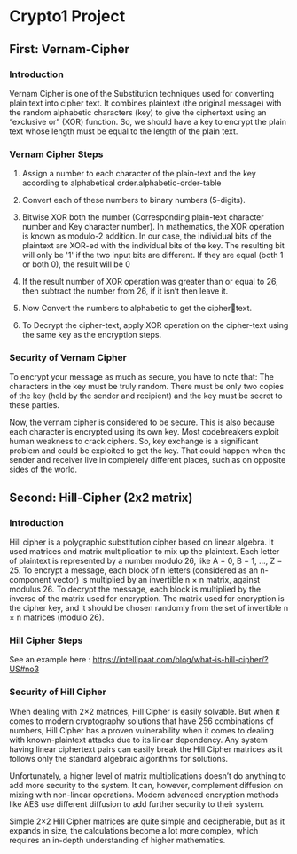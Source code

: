 # Crypto1 Project


## First: Vernam-Cipher
### Introduction

Vernam Cipher is one of the Substitution techniques used for converting plain text into cipher text. It combines plaintext (the original message) with the random alphabetic characters (key) to give the ciphertext using an “exclusive or” (XOR) function. So, we should have a key to encrypt the plain text whose length must be equal to the length of the plain text.


### Vernam Cipher Steps

1. Assign a number to each character of the plain-text and the key according to alphabetical order.alphabetic-order-table

2. Convert each of these numbers to binary numbers (5-digits).

3. Bitwise XOR both the number (Corresponding plain-text character number and Key character number).
In mathematics, the XOR operation is known as modulo-2 addition. In our case, the individual bits of the plaintext are XOR-ed with the individual bits of the key. The resulting bit will only be '1' if the two input bits are different. If they are equal (both 1 or both 0), the result will be 0

4. If the result number of XOR operation was greater than or equal to 26, then subtract the number from 26, if it isn’t then leave it.

5. Now Convert the numbers to alphabetic to get the ciphertext.

6. To Decrypt the cipher-text, apply XOR operation on the cipher-text using the same key as the encryption steps.


### Security of Vernam Cipher

To encrypt your message as much as secure, you have to note that:
The characters in the key must be truly random.
There must be only two copies of the key (held by the sender and recipient) and the key must be secret to these parties.

Now, the vernam cipher is considered to be secure. This is also because each character is encrypted using its own key.
Most codebreakers exploit human weakness to crack ciphers. So, key exchange is a significant problem and could be exploited to get the key. That could happen when the sender and receiver live in completely different places, such as on opposite sides of the world.



## Second: Hill-Cipher (2x2 matrix)
### Introduction

Hill cipher is a polygraphic substitution cipher based on linear algebra. It used matrices and matrix multiplication to mix up the plaintext.
Each letter of plaintext is represented by a number modulo 26, like A = 0, B = 1, …, Z = 25.
To encrypt a message, each block of n letters (considered as an n-component vector) is multiplied by an invertible n × n matrix, against modulus 26. To decrypt the message, each block is multiplied by the inverse of the matrix used for encryption.
The matrix used for encryption is the cipher key, and it should be chosen randomly from the set of invertible n × n matrices (modulo 26).


### Hill Cipher Steps

See an example here : https://intellipaat.com/blog/what-is-hill-cipher/?US#no3


### Security of Hill Cipher

When dealing with 2×2 matrices, Hill Cipher is easily solvable. But when it comes to modern cryptography solutions that have 256 combinations of numbers, Hill Cipher has a proven vulnerability when it comes to dealing with known-plaintext attacks due to its linear dependency. Any system having linear ciphertext pairs can easily break the Hill Cipher matrices as it follows only the standard algebraic algorithms for solutions.

Unfortunately, a higher level of matrix multiplications doesn’t do anything to add more security to the system. It can, however, complement diffusion on mixing with non-linear operations. Modern advanced encryption methods like AES use different diffusion to add further security to their system.

Simple 2×2 Hill Cipher matrices are quite simple and decipherable, but as it expands in size, the calculations become a lot more complex, which requires an in-depth understanding of higher mathematics.
